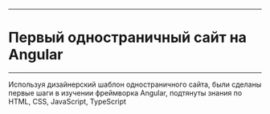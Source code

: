 ***
# Первый одностраничный сайт на Angular

***

Используя дизайнерский шаблон одностраничного сайта, были сделаны первые шаги в изучении фреймворка Angular, подтянуты знания по HTML, CSS, JavaScript, TypeScript 

